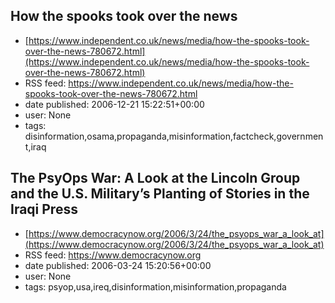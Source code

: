 ## How the spooks took over the news
 - [https://www.independent.co.uk/news/media/how-the-spooks-took-over-the-news-780672.html](https://www.independent.co.uk/news/media/how-the-spooks-took-over-the-news-780672.html)
 - RSS feed: https://www.independent.co.uk/news/media/how-the-spooks-took-over-the-news-780672.html
 - date published: 2006-12-21 15:22:51+00:00
 - user: None
 - tags: disinformation,osama,propaganda,misinformation,factcheck,government,iraq


## The PsyOps War: A Look at the Lincoln Group and the U.S. Military’s Planting of Stories in the Iraqi Press
 - [https://www.democracynow.org/2006/3/24/the_psyops_war_a_look_at](https://www.democracynow.org/2006/3/24/the_psyops_war_a_look_at)
 - RSS feed: https://www.democracynow.org
 - date published: 2006-03-24 15:20:56+00:00
 - user: None
 - tags: psyop,usa,ireq,disinformation,misinformation,propaganda


